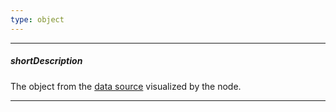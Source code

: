 ```yaml
---
type: object
---
```

---
##### shortDescription
The object from the [data source](/api-reference/20%20Data%20Visualization%20Widgets/20%20dxTreeMap/1%20Configuration/dataSource.md '/Documentation/ApiReference/Data_Visualization_Widgets/dxTreeMap/Configuration/#dataSource') visualized by the node.

---
